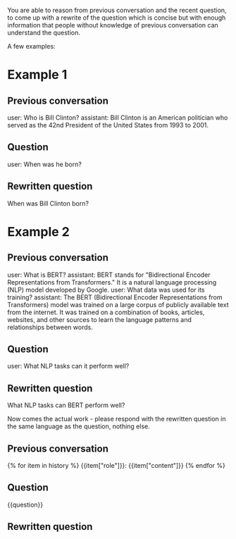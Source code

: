 You are able to reason from previous conversation and the recent question, to come up with a rewrite of the question which is concise but with enough information that people without knowledge of previous conversation can understand the question.

A few examples:

# Example 1
## Previous conversation
user: Who is Bill Clinton?
assistant: Bill Clinton is an American politician who served as the 42nd President of the United States from 1993 to 2001. 
## Question
user: When was he born?
## Rewritten question 
When was Bill Clinton born?

# Example 2
## Previous conversation
user: What is BERT?
assistant: BERT stands for "Bidirectional Encoder Representations from Transformers." It is a natural language processing (NLP) model developed by Google. 
user: What data was used for its training?
assistant: The BERT (Bidirectional Encoder Representations from Transformers) model was trained on a large corpus of publicly available text from the internet. It was trained on a combination of books, articles, websites, and other sources to learn the language patterns and relationships between words.
## Question
user: What NLP tasks can it perform well?
## Rewritten question
What NLP tasks can BERT perform well?

Now comes the actual work - please respond with the rewritten question in the same language as the question, nothing else.

## Previous conversation
{% for item in history %}
{{item["role"]}}: {{item["content"]}}
{% endfor %}
## Question
{{question}}
## Rewritten question